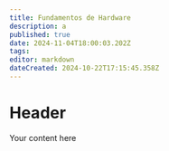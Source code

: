 ```yaml
---
title: Fundamentos de Hardware
description: a
published: true
date: 2024-11-04T18:00:03.202Z
tags: 
editor: markdown
dateCreated: 2024-10-22T17:15:45.358Z
---
```


# Header
Your content here